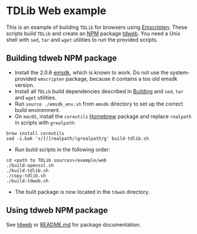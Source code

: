 # TDLib Web example

This is an example of building `TDLib` for browsers using [Emscripten](https://github.com/kripken/emscripten).
These scripts build `TDLib` and create an [NPM](https://www.npmjs.com/) package [tdweb](https://www.npmjs.com/package/tdweb).
You need a Unix shell with `sed`, `tar` and `wget` utilities to run the provided scripts.

## Building tdweb NPM package

* Install the 2.0.6 [emsdk](https://kripken.github.io/emscripten-site/docs/getting_started/downloads.html), which is known to work. Do not use the system-provided `emscripten` package, because it contains a too old emsdk version.
* Install all `TDLib` build dependencies described in [Building](https://github.com/tdlib/td#building) and `sed`, `tar` and `wget` utilities.
* Run `source ./emsdk_env.sh` from `emsdk` directory to set up the correct build environment.
* On `macOS`, install the `coreutils` [Homebrew](https://brew.sh) package and replace `realpath` in scripts with `grealpath`:
```
brew install coreutils
sed -i.bak 's/[(]realpath/(grealpath/g' build-tdlib.sh
```
* Run build scripts in the following order:
```
cd <path to TDLib sources>/example/web
./build-openssl.sh
./build-tdlib.sh
./copy-tdlib.sh
./build-tdweb.sh
```
* The built package is now located in the `tdweb` directory.

## Using tdweb NPM package

See [tdweb](https://www.npmjs.com/package/tdweb) or [README.md](https://github.com/tdlight-team/tdlight/tree/master/example/web/tdweb/README.md) for package documentation.
